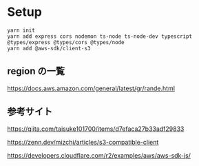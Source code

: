 # Setup

```shell
yarn init
yarn add express cors nodemon ts-node ts-node-dev typescript @types/express @types/cors @types/node
yarn add @aws-sdk/client-s3
```

## region の一覧

https://docs.aws.amazon.com/general/latest/gr/rande.html

## 参考サイト

https://qiita.com/taisuke101700/items/d7efaca27b33adf29833

https://zenn.dev/mizchi/articles/s3-compatible-client

https://developers.cloudflare.com/r2/examples/aws/aws-sdk-js/
